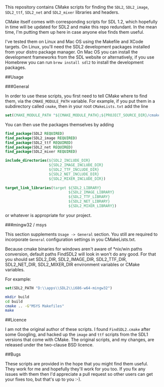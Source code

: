 This repository contains CMake scripts for finding the `SDL2`, `SDL2_image`, `SDL2_ttf`, `SDL2_net` and `SDL2_mixer` libraries and headers.

CMake itself comes with corresponding scripts for SDL 1.2, which hopefully in time will be updated for SDL2 and make this repo redundant. In the mean time, I'm putting them up here in case anyone else finds them useful.

I've tested them on Linux and Mac OS using the Makefile and XCode targets. On Linux, you'll need the SDL2 development packages installed from your distro package manager. On Mac OS you can install the development frameworks from the SDL website or alternatively, if you use Homebrew you can run `brew install sdl2` to install the development packages.

##Usage

###General

In order to use these scripts, you first need to tell CMake where to find them, via
the `CMAKE_MODULE_PATH` variable. For example, if you put them in a
subdirectory called `cmake`, then in your root `CMakeLists.txt` add the line

```cmake
set(CMAKE_MODULE_PATH "${CMAKE_MODULE_PATH};${PROJECT_SOURCE_DIR}/cmake")
```
You can then use the packages themselves by adding

```cmake
find_package(SDL2 REQUIRED)
find_package(SDL2_image REQUIRED)
find_package(SDL2_ttf REQUIRED)
find_package(SDL2_net REQUIRED)
find_package(SDL2_mixer REQUIRED)

include_directories(${SDL2_INCLUDE_DIR}
                    ${SDL2_IMAGE_INCLUDE_DIR}
                    ${SDL2_TTF_INCLUDE_DIR}
                    ${SDL2_NET_INCLUDE_DIR}
                    ${SDL2_MIXER_INCLUDE_DIR})
					
target_link_libraries(target ${SDL2_LIBRARY}
                             ${SDL2_IMAGE_LIBRARY}
                             ${SDL2_TTF_LIBRARY}
                             ${SDL2_NET_LIBRARY}
                             ${SDL2_MIXER_LIBRARY})
```

or whatever is appropriate for your project.

###mingw32 / msys

This section supplements ```Usage -> General``` section. You still are required to incorporate ```General``` configuration settings in you CMakeLists.txt.

Because cmake binaries for windows aren't aware of *nix/win paths conversion, default paths FindSDL2 will look in won't do any good. For that you should set SDL2_DIR, SDL2_IMAGE_DIR, SDL2_TTF_DIR, SDL2_NET_DIR, SDL2_MIXER_DIR environment variables or CMake variables.

For example:
```cmake
set(SDL2_PATH "D:\\apps\\SDL2\\i686-w64-mingw32")
```

```bash
mkdir build
cd build
cmake .. -G"MSYS Makefiles"
make
```

##Licence

I am not the original author of these scripts. I found `FindSDL2.cmake`
after some Googling, and hacked up the `image` and `ttf` scripts from the
SDL1 versions that come with CMake. The original scripts, and my changes,
are released under the two-clause BSD licence.

##Bugs

These scripts are provided in the hope that you might find them useful. They work for me and hopefully they'll work for you too. If you fix any issues with them then I'd appreciate a pull request so other users can get your fixes too, but that's up to you :-).


